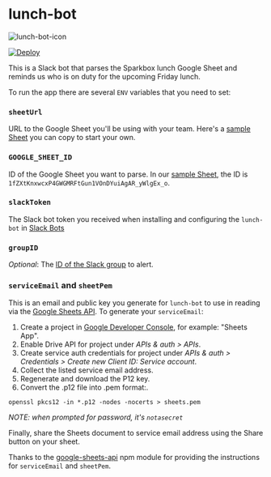 # lunch-bot

![lunch-bot-icon](http://files-misc.s3.amazonaws.com/lunchbot.jpg)

[![Deploy](https://www.herokucdn.com/deploy/button.svg)](https://heroku.com/deploy)

This is a Slack bot that parses the Sparkbox lunch Google Sheet and reminds us who is on duty for the upcoming Friday lunch.

To run the app there are several `ENV` variables that you need to set:

### `sheetUrl`
URL to the Google Sheet you'll be using with your team. Here's a [sample Sheet] you can copy to start your own.

### `GOOGLE_SHEET_ID`
ID of the Google Sheet you want to parse. In our [sample Sheet], the ID is `1fZXtKnxwcxP4GWGMRFtGun1VOnDYuiAgAR_yWlgEx_o`.

### `slackToken`
The Slack bot token you received when installing and configuring the `lunch-bot` in [Slack Bots]

### `groupID`
_Optional_: The [ID of the Slack group][slack-group] to alert.

### `serviceEmail` and `sheetPem`
This is an email and public key you generate for `lunch-bot` to use in reading via the [Google Sheets API]. To generate your `serviceEmail`:

1. Create a project in [Google Developer Console], for example: "Sheets App".
2. Enable Drive API for project under _APIs & auth > APIs_.
3. Create service auth credentials for project under _APIs & auth > Credentials > Create new Client ID: Service account_.
4. Collect the listed service email address.
5. Regenerate and download the P12 key.
6. Convert the .p12 file into .pem format:.
```
openssl pkcs12 -in *.p12 -nodes -nocerts > sheets.pem
```
_NOTE: when prompted for password, it's `notasecret`_

Finally, share the Sheets document to service email address using the Share button on your sheet.

Thanks to the [google-sheets-api] npm module for providing the instructions for `serviceEmail` and `sheetPem`.

[sample Sheet]: https://docs.google.com/spreadsheets/d/1fZXtKnxwcxP4GWGMRFtGun1VOnDYuiAgAR_yWlgEx_o/edit#gid=1318762544
[Google Sheets API]: https://developers.google.com/google-apps/spreadsheets/
[Slack Bots]: https://slack.com/apps/A0F7YS25R-bots
[Google Developer Console]: https://console.developers.google.com/project
[google-sheets-api]: https://www.npmjs.com/package/google-sheets-api#usage
[slack-group]: https://api.slack.com/docs/formatting#linking_to_urls
